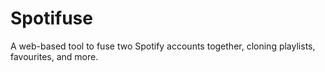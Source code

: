 Spotifuse
=========

A web-based tool to fuse two Spotify accounts together, cloning playlists, favourites, and more.
